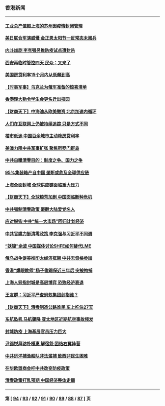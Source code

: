 ### 香港新闻
---
#### [工业总产值超上海的苏州因疫情封闭管理](../../pages/ncid1349362/n13714802.md) 
#### [美日联合军演威慑 金正恩太阳节一反常态未阅兵](../../pages/ncid1349362/n13713928.md) 
#### [内斗加剧 李克强另推防疫试点遭封杀](../../pages/ncid1349362/n13713918.md) 
#### [西安再临时管控四天 民众：又来了](../../pages/ncid1349362/n13713910.md) 
#### [美国房贷利率15个月内从低飙到高](../../pages/ncid1349362/n13713891.md) 
#### [【时事军事】乌克兰为俄军准备的惊喜清单](../../pages/ncid1349362/n13713579.md) 
#### [香港理大勒令学生会更名迁出校园](../../pages/ncid1349362/n13713537.md) 
#### [【财商天下】中海油从欧美撤资 北京加速内循环](../../pages/ncid1349362/n13713352.md) 
#### [人们在互联网上仍被持续追踪 只是方式不同](../../pages/ncid1349362/n13713345.md) 
#### [楼市低迷 中国百余城市主动降房贷利率](../../pages/ncid1349362/n13713348.md) 
#### [美澳力阻中共军事扩张 聚焦所罗门群岛](../../pages/ncid1349362/n13713328.md) 
#### [中共自曝清零目的：制度之争、国力之争](../../pages/ncid1349362/n13713321.md) 
#### [95%集装箱产自中国 垄断或危及全球供应链](../../pages/ncid1349362/n13713305.md) 
#### [上海全面封城 全球供应链面临重大压力](../../pages/ncid1349362/n13713284.md) 
#### [【财商天下】全球粮荒加剧 中国面临断种危机](../../pages/ncid1349362/n13712675.md) 
#### [中共强制清零政策 砸翻大陆爱党名人](../../pages/ncid1349362/n13712649.md) 
#### [应对脱钩 中共“统一大市场”回归计划经济](../../pages/ncid1349362/n13712611.md) 
#### [中共官媒力挺清零政策 李克强与习近平不同调](../../pages/ncid1349362/n13712586.md) 
#### [“妖镍”余波 中国媒体讨论SHFE如何替代LME](../../pages/ncid1349362/n13712565.md) 
#### [俄乌战争促美推印太经济框架 中共无资格参加](../../pages/ncid1349362/n13712540.md) 
#### [香港“爆眼教师”杨子俊踢保近三年后 突被拘捕](../../pages/ncid1349362/n13712535.md) 
#### [上海人怒指封城是高层博弈 恐致经济衰退](../../pages/ncid1349362/n13712491.md) 
#### [王友群：习近平严查蚂蚁集团剑指谁？](../../pages/ncid1349362/n13711918.md) 
#### [【财商天下】清零制造公路难民 车上吃住27天](../../pages/ncid1349362/n13711912.md) 
#### [东航坠机 马航骤降 亚太地区近期航空事故频发](../../pages/ncid1349362/n13711875.md) 
#### [封城防疫 上海基层官员压力巨大](../../pages/ncid1349362/n13711866.md) 
#### [尹锡悦拜访朴槿惠 解宿怨 团结右翼阵营](../../pages/ncid1349362/n13711856.md) 
#### [中共远洋捕渔船队非法滥捕 致西非民生困难](../../pages/ncid1349362/n13711837.md) 
#### [在华欧盟商会吁中共改变防疫政策](../../pages/ncid1349362/n13711827.md) 
#### [清零政策打乱预期 中国经济整体走弱](../../pages/ncid1349362/n13711805.md) 

---
#### 第 [ [94](./94.md) / [93](./93.md) / [92](./92.md) / [91](./91.md) / [90](./90.md) / [89](./89.md) / [88](./88.md) / [87](./87.md) ] 页
